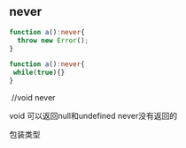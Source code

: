 ## never

```typescript
function a():never{
  throw new Error();
}
```



```typescript
function a():never{
 while(true){}
}
```



​	//void never

void 可以返回null和undefined never没有返回的



包装类型

